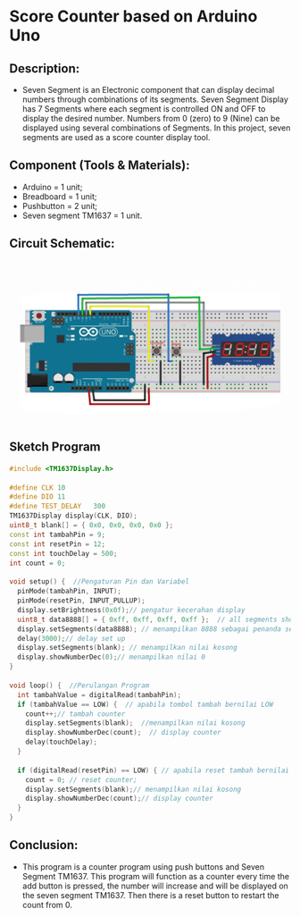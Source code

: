 # Score Counter based on Arduino Uno

## Description:

- Seven Segment is an Electronic component that can display decimal numbers through combinations of its segments. Seven Segment Display has 7 Segments where each segment is controlled ON and OFF to display the desired number. Numbers from 0 (zero) to 9 (Nine) can be displayed using several combinations of Segments. In this project, seven segments are used as a score counter display tool.

## Component (Tools & Materials):

- Arduino = 1 unit;
- Breadboard = 1 unit;
- Pushbutton = 2 unit;
- Seven segment TM1637 = 1 unit.

## Circuit Schematic:

![Schematic](img/skema.jpg)

## Sketch Program

```cpp
#include <TM1637Display.h>

#define CLK 10
#define DIO 11
#define TEST_DELAY   300
TM1637Display display(CLK, DIO);
uint8_t blank[] = { 0x0, 0x0, 0x0, 0x0 };
const int tambahPin = 9;
const int resetPin = 12;
const int touchDelay = 500;
int count = 0;

void setup() {  //Pengaturan Pin dan Variabel
  pinMode(tambahPin, INPUT);
  pinMode(resetPin, INPUT_PULLUP);
  display.setBrightness(0x0f);// pengatur kecerahan display
  uint8_t data8888[] = { 0xff, 0xff, 0xff, 0xff };  // all segments show
  display.setSegments(data8888); // menampilkan 8888 sebagai penanda set up sistem
  delay(3000);// delay set up
  display.setSegments(blank); // menampilkan nilai kosong
  display.showNumberDec(0);// menampilkan nilai 0
}

void loop() {  //Perulangan Program
  int tambahValue = digitalRead(tambahPin);
  if (tambahValue == LOW) {  // apabila tombol tambah bernilai LOW
    count++;// tambah counter
    display.setSegments(blank);  //menampilkan nilai kosong
    display.showNumberDec(count);  // display counter
    delay(touchDelay);
  }

  if (digitalRead(resetPin) == LOW) { // apabila reset tambah bernilai LOW
    count = 0; // reset counter;
    display.setSegments(blank);// menampilkan nilai kosong
    display.showNumberDec(count);// display counter
  }
}
```

## Conclusion:

- This program is a counter program using push buttons and Seven Segment TM1637. This program will function as a counter every time the add button is pressed, the number will increase and will be displayed on the seven segment TM1637. Then there is a reset button to restart the count from 0.
